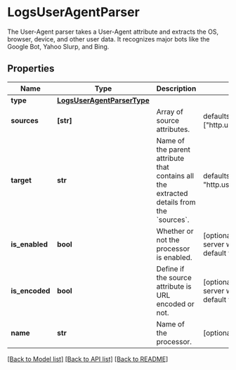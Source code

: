 # LogsUserAgentParser

The User-Agent parser takes a User-Agent attribute and extracts the OS, browser, device, and other user data. It recognizes major bots like the Google Bot, Yahoo Slurp, and Bing.

## Properties

| Name           | Type                                                      | Description                                                                                        | Notes                                                                |
| -------------- | --------------------------------------------------------- | -------------------------------------------------------------------------------------------------- | -------------------------------------------------------------------- |
| **type**       | [**LogsUserAgentParserType**](LogsUserAgentParserType.md) |                                                                                                    |
| **sources**    | **[str]**                                                 | Array of source attributes.                                                                        | defaults to ["http.useragent"]                                       |
| **target**     | **str**                                                   | Name of the parent attribute that contains all the extracted details from the &#x60;sources&#x60;. | defaults to "http.useragent_details"                                 |
| **is_enabled** | **bool**                                                  | Whether or not the processor is enabled.                                                           | [optional] if omitted the server will use the default value of False |
| **is_encoded** | **bool**                                                  | Define if the source attribute is URL encoded or not.                                              | [optional] if omitted the server will use the default value of False |
| **name**       | **str**                                                   | Name of the processor.                                                                             | [optional]                                                           |

[[Back to Model list]](README.md#documentation-for-models) [[Back to API list]](README.md#documentation-for-api-endpoints) [[Back to README]](README.md)
